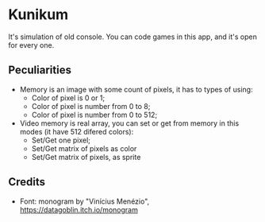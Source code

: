 # Kunikum
It's simulation of old console. You can code games in this app, and it's open for every one.

## Peculiarities
- Memory is an image with some count of pixels, it has to types of using:
  - Color of pixel is 0 or 1;
  - Color of pixel is number from 0 to 8;
  - Color of pixel is number from 0 to 512;
- Video memory is real array, you can set or get from memory in this modes (it have 512 difered colors):
  - Set/Get one pixel;
  - Set/Get matrix of pixels as color
  - Set/Get matrix of pixels, as sprite
  
## Credits
- Font: monogram by "Vinícius Menézio", https://datagoblin.itch.io/monogram
